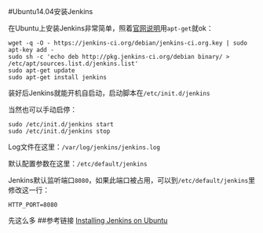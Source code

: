 #Ubuntu14.04安装Jenkins

在Ubuntu上安装Jenkins非常简单，照着[官网说明](https://wiki.jenkins-ci.org/display/JENKINS/Installing+Jenkins+on+Ubuntu)用`apt-get`就ok：

	wget -q -O - https://jenkins-ci.org/debian/jenkins-ci.org.key | sudo apt-key add -
	sudo sh -c 'echo deb http://pkg.jenkins-ci.org/debian binary/ > /etc/apt/sources.list.d/jenkins.list'
	sudo apt-get update
	sudo apt-get install jenkins

装好后Jenkins就能开机自启动，启动脚本在`/etc/init.d/jenkins`

当然也可以手动启停：

	sudo /etc/init.d/jenkins start
	sudo /etc/init.d/jenkins stop
	
Log文件在这里：`/var/log/jenkins/jenkins.log`

默认配置参数在这里：`/etc/default/jenkins`

Jenkins默认监听端口`8080`，如果此端口被占用，可以到`/etc/default/jenkins`里修改这一行：

	HTTP_PORT=8080
	
先这么多
##参考链接
[Installing Jenkins on Ubuntu](https://wiki.jenkins-ci.org/display/JENKINS/Installing+Jenkins+on+Ubuntu)